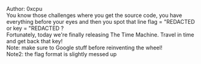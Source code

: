 Author: 0xcpu<br>
You know those challenges where you get the source code, you have everything before your eyes and then you spot that line flag = "REDACTED or key = "REDACTED ?<br>
Fortunately, today we're finally releasing The Time Machine. Travel in time and get back that key!<br>
Note: make sure to Google stuff before reinventing the wheel!<br>
Note2: the flag format is slightly messed up